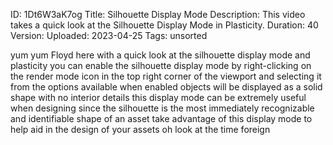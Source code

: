ID: 1Dt6W3aK7og
Title: Silhouette Display Mode
Description: This video takes a quick look at the Silhouette Display Mode in Plasticity.
Duration: 40
Version: 
Uploaded: 2023-04-25
Tags: unsorted

yum yum Floyd here with a quick look at
the silhouette display mode and
plasticity you can enable the silhouette
display mode by right-clicking on the
render mode icon in the top right corner
of the viewport and selecting it from
the options available when enabled
objects will be displayed as a solid
shape with no interior details this
display mode can be extremely useful
when designing since the silhouette is
the most immediately recognizable and
identifiable shape of an asset take
advantage of this display mode to help
aid in the design of your assets oh look
at the time
foreign
